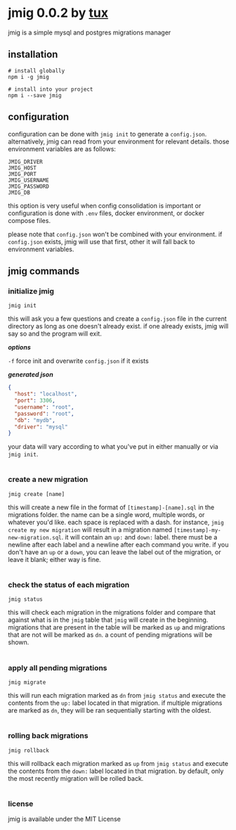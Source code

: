 # jmig 0.0.2 by [tux](https://github.com/realtux)

jmig is a simple mysql and postgres migrations manager

## installation

```
# install globally
npm i -g jmig

# install into your project
npm i --save jmig
```

## configuration

configuration can be done with `jmig init` to generate a `config.json`. alternatively, jmig can read from your environment
for relevant details. those environment variables are as follows:

```
JMIG_DRIVER
JMIG_HOST
JMIG_PORT
JMIG_USERNAME
JMIG_PASSWORD
JMIG_DB
```

this option is very useful when config consolidation is important or configuration is done with `.env` files,
docker environment, or docker compose files.

please note that `config.json` won't be combined with your environment. if `config.json` exists, jmig will use
that first, other it will fall back to environment variables.

## jmig commands

### initialize jmig
```
jmig init
```
this will ask you a few questions and create a `config.json` file in the current directory as long
as one doesn't already exist. if one already exists, jmig will say so and the program will exit.

***options***

`-f` force init and overwrite `config.json` if it exists

***generated json***
```json
{
  "host": "localhost",
  "port": 3306,
  "username": "root",
  "password": "root",
  "db": "mydb",
  "driver": "mysql"
}
```
your data will vary according to what you've put in either manually or via `jmig init`.

#

### create a new migration
```
jmig create [name]
```
this will create a new file in the format of `[timestamp]-[name].sql` in the migrations folder.
the name can be a single word, multiple words, or whatever you'd like. each space is replaced with a dash.
for instance, `jmig create my new migration` will result in a migration named `[timestamp]-my-new-migration.sql`.
it will contain an `up:` and `down:` label. there must be a newline after each label and a newline
after each command you write. if you don't have an `up` or a `down`, you can leave the label out of
the migration, or leave it blank; either way is fine.

#

### check the status of each migration
```
jmig status
```
this will check each migration in the migrations folder
and compare that against what is in the `jmig` table that `jmig` will create in the
beginning. migrations that are present in the table will be marked as `up` and
migrations that are not will be marked as `dn`. a count of pending migrations will be shown.

#

### apply all pending migrations
```
jmig migrate
```
this will run each migration marked as `dn` from `jmig status` and execute the contents from
the `up:` label located in that migration. if multiple migrations are marked as `dn`,
they will be ran sequentially starting with the oldest.

#

### rolling back migrations
```
jmig rollback
```
this will rollback each migration marked as `up` from `jmig status` and execute
the contents from the `down:` label located in that migration. by default, only the most
recently migration will be rolled back.

#

### license

jmig is available under the MIT License
